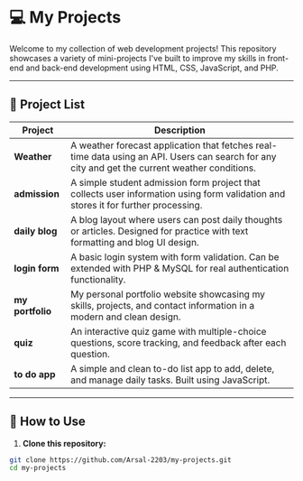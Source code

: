 # 💻 My Projects

Welcome to my collection of web development projects! This repository showcases a variety of mini-projects I've built to improve my skills in front-end and back-end development using HTML, CSS, JavaScript, and PHP.

---

## 📂 Project List

| Project        | Description |
|----------------|-------------|
| **Weather**     | A weather forecast application that fetches real-time data using an API. Users can search for any city and get the current weather conditions. |
| **admission**   | A simple student admission form project that collects user information using form validation and stores it for further processing. |
| **daily blog**  | A blog layout where users can post daily thoughts or articles. Designed for practice with text formatting and blog UI design. |
| **login form**  | A basic login system with form validation. Can be extended with PHP & MySQL for real authentication functionality. |
| **my portfolio**| My personal portfolio website showcasing my skills, projects, and contact information in a modern and clean design. |
| **quiz**        | An interactive quiz game with multiple-choice questions, score tracking, and feedback after each question. |
| **to do app**   | A simple and clean to-do list app to add, delete, and manage daily tasks. Built using JavaScript. |

---

## 🚀 How to Use

1. **Clone this repository:**

```bash
git clone https://github.com/Arsal-2203/my-projects.git
cd my-projects

